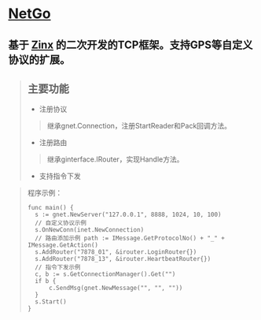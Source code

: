 # [NetGo](https://github.com/dcs4y/NetGo)

## 基于 [Zinx](https://github.com/aceld/zinx "Zinx主页") 的二次开发的TCP框架。支持GPS等自定义协议的扩展。

> ## 主要功能
>- 注册协议
>> 继承gnet.Connection，注册StartReader和Pack回调方法。
>- 注册路由
>> 继承ginterface.IRouter，实现Handle方法。
>- 支持指令下发

> 程序示例：
> ```
> func main() {
> 	s := gnet.NewServer("127.0.0.1", 8888, 1024, 10, 100)
> 	// 自定义协议示例
> 	s.OnNewConn(inet.NewConnection)
> 	// 路由添加示例 path := IMessage.GetProtocolNo() + "_" + IMessage.GetAction()
> 	s.AddRouter("7878_01", &irouter.LoginRouter{})
> 	s.AddRouter("7878_13", &irouter.HeartbeatRouter{})
> 	// 指令下发示例
> 	c, b := s.GetConnectionManager().Get("")
> 	if b {
> 		c.SendMsg(gnet.NewMessage("", "", ""))
> 	}
> 	s.Start()
> }
> ```